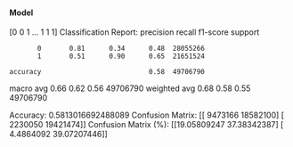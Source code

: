 #### Model
[0 0 1 ... 1 1 1]
Classification Report:
              precision    recall  f1-score   support

           0       0.81      0.34      0.48  28055266
           1       0.51      0.90      0.65  21651524

    accuracy                           0.58  49706790
   macro avg       0.66      0.62      0.56  49706790
weighted avg       0.68      0.58      0.55  49706790

Accuracy: 0.5813016692488089
Confusion Matrix:
[[ 9473166 18582100]
 [ 2230050 19421474]]
Confusion Matrix (%):
[[19.05809247 37.38342387]
 [ 4.4864092  39.07207446]]
